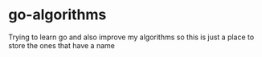 # go-algorithms

Trying to learn go and also improve my algorithms so this is just a place to store the ones that have a name
